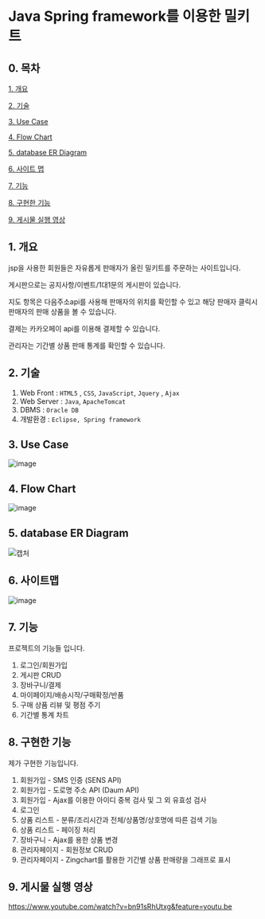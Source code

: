 # Java Spring framework를 이용한 밀키트 

## 0. 목차

[1. 개요](#1-개요)

[2. 기술](#2-기술)

[3. Use Case](#3-Use-Case)

[4. Flow Chart](#4-Flow-Chart)

[5. database ER Diagram](#5-database-er-diagram)

[6. 사이트 맵](#6-사이트-맵)

[7. 기능](#7-기능)

[8. 구현한 기능](#8-구현한-기능)

[9. 게시물 실행 영상](#9-게시물-실행-영상)

## 1. 개요

jsp을 사용한 회원들은 자유롭게 판매자가 올린 밀키트를 주문하는 사이트입니다.

게시판으로는 공지사항/이벤트/1대1문의 게시판이 있습니다.

지도 항목은 다음주소api를 사용해 판매자의 위치를 확인할 수 있고 해당 판매자 클릭시 판매자의 판매 상품을 볼 수 있습니다.

결제는 카카오페이 api를 이용해 결제할 수 있습니다.

관리자는 기간별 상품 판매 통계를 확인할 수 있습니다.

## 2. 기술
1. Web Front : `HTML5` , `CSS`, `JavaScript`, `Jquery` , `Ajax`
2. Web Server :  `Java`, `ApacheTomcat`
3. DBMS : `Oracle DB`
4. 개발환경 : `Eclipse, Spring framework`


## 3. Use Case
![image](https://user-images.githubusercontent.com/81474598/135708449-3c7f48d6-9cf6-4640-9a47-c5e11b4f90bd.png)


## 4. Flow Chart
![image](https://user-images.githubusercontent.com/81474598/135708462-7bce6caa-f6c0-4d37-a1e5-c322b1357e4e.png)


## 5. database ER Diagram
![캡처](https://user-images.githubusercontent.com/81474598/135708360-7d1501c2-e749-426b-b15a-4779d3728dac.png)


## 6. 사이트맵
![image](https://user-images.githubusercontent.com/81474598/135651292-d68b441d-7d2a-4df0-8643-ab00f277f77d.png)


## 7. 기능
프로젝트의 기능들 입니다.

1. 로그인/회원가입
2. 게시판 CRUD
3. 장바구니/결제
4. 마이페이지/배송시작/구매확정/반품
5. 구매 상품 리뷰 및 평점 주기
6. 기간별 통계 차트


## 8. 구현한 기능
제가 구현한 기능입니다.

1. 회원가입 - SMS 인증 (SENS API)
2. 회원가입 - 도로명 주소 API (Daum API)
3. 회원가입 - Ajax를 이용한 아이디 중복 검사 및 그 외 유효성 검사
4. 로그인
5. 상품 리스트 - 분류/조리시간과 전체/상품명/상호명에 따른 검색 기능
6. 상품 리스트 - 페이징 처리
7. 장바구니 - Ajax를 용한 상품 변경
8. 관리자페이지 - 회원정보 CRUD
9. 관리자페이지 - Zingchart를 활용한 기간별 상품 판매량을 그래프로 표시


## 9. 게시물 실행 영상
https://www.youtube.com/watch?v=bn91sRhUtxg&feature=youtu.be

